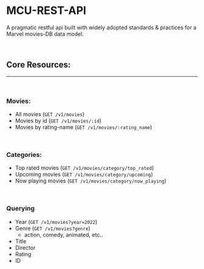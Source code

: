 # MCU-REST-API
A pragmatic restful api built with widely adopted standards &amp; practices for a Marvel movies-DB data model.

<br>

## Core Resources:
----

<br>

### Movies:
- All movies (`GET /v1/movies`)
- Movies by id (`GET /v1/movies/:id`)
- Movies by rating-name (`GET /v1/movies/:rating_name`)

<br>

### Categories:
- Top rated movies (`GET /v1/movies/category/top_rated`)
- Upcoming movies (`GET /v1/movies/category/upcoming`)
- Now playing movies (`GET /v1/movies/category/now_playing`)

<br>

### Querying
- Year (`GET /v1/movies?year=2022`)
- Genre (`GET /v1/movies?genre`)
    * action, comedy, animated, etc..
- Title
- Director
- Rating
- ID
